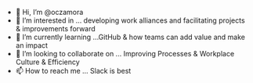 - 👋 Hi, I’m @oczamora
- 👀 I’m interested in ... developing work alliances and facilitating projects & improvements forward 
- 🌱 I’m currently learning ...GitHub & how teams can add value and make an impact
- 💞️ I’m looking to collaborate on ... Improving Processes & Workplace Culture & Efficiency
- 📫 How to reach me ... Slack is best 

<!---
oczamora/oczamora is a ✨ special ✨ repository because its `README.md` (this file) appears on your GitHub profile.
You can click the Preview link to take a look at your changes.
--->
